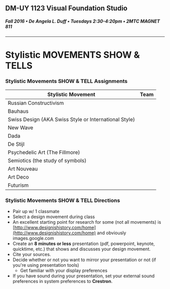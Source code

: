 ## DM-UY 1123 Visual Foundation Studio
##### Fall 2016 • De Angela L. Duff • Tuesdays 2:30-4:20pm • 2MTC MAGNET 811 
---

# Stylistic MOVEMENTS SHOW & TELLS
### Stylistic Movements SHOW & TELL Assignments

Stylistic Movement | Team 
--- | --- 
Russian Constructivism  |
Bauhaus  |
Swiss Design (AKA Swiss Style or International Style) |
New Wave |
Dada |
De Stijl  |
Psychedelic Art (The Fillmore) |
Semiotics (the study of symbols) |
Art Nouveau  |
Art Deco |
Futurism | 


### Stylistic Movements SHOW & TELL Directions
* Pair up w/ 1 classmate 
* Select a design movement during class
* An excellent starting point for research for some (not all movements) is [http://www.designishistory.com/home](http://www.designishistory.com/home) and obviously images.google.com
* Create an **8 minutes or less** presentation (pdf, powerpoint, keynote, quicktime, etc.) that shows and discusses your design movement.
* Cite your sources.
* Decide whether or not you want to mirror your presentation or not (if you're using presentation tools)
  * Get familiar with your display preferences
* If you have sound during your presentation, set your external sound preferences in system preferences to **Crestron**.







